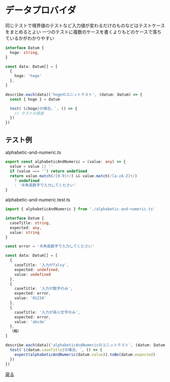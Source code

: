 # データプロバイダ
同じテストで境界値のテストなど入力値が変わるだけのものなどはテストケースをまとめるとよい
一つのテストに複数のケースを書くよりもどのケースで落ちているかがわかりやすい

``` ts
interface Datum {
  hoge: string,
}

const data: Datum[] = [
  {
    hoge: 'hoge'
  },
]

describe.each(data)('hogeのユニットテスト', (datum: Datum) => {
  const { hoge } = datum

  test(`${hoge}の場合。`, () => {
    // テストの実装
  })
})
```

## テスト例
alphabetic-and-numeric.ts
``` ts
export const alphabeticAndNumeric = (value: any) => {
  value = value || ''
  if (value === '') return undefined
  return value.match(/[0-9]+/) && value.match(/[a-zA-Z]+/)
    ? undefined
    : '半角英数字で入力してください'
}
```

alphabetic-and-numeric.test.ts
```ts
import { alphabeticAndNumeric } from './alphabetic-and-numeric.ts'

interface Datum {
  caseTitle: string,
  expected: any,
  value: string
}

const error = '半角英数字で入力してください'

const data: Datum[] = [
  {
    caseTitle: '入力がfalsy',
    expected: undefined,
    value: undefined
  },
  {
    caseTitle: '入力が数字のみ',
    expected: error,
    value: '01234'
  },
  {
    caseTitle: '入力が英小文字のみ',
    expected: error,
    value: 'abcde'
  },
  （略）
]

describe.each(data)('alphabeticAndNumericのユニットテスト', (datum: Datum) => {
  test(`${datum.caseTitle}の場合。`, () => {
    expect(alphabeticAndNumeric(datum.value)).toBe(datum.expected)
  })
})
```

[戻る](../readme.md)